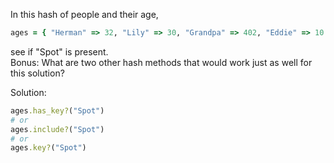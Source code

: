 In this hash of people and their age,
```rb
ages = { "Herman" => 32, "Lily" => 30, "Grandpa" => 402, "Eddie" => 10 }
```
see if "Spot" is present.  
Bonus: What are two other hash methods that would work just as well for this solution?

Solution:
```rb
ages.has_key?("Spot")
# or
ages.include?("Spot")
# or
ages.key?("Spot")

```
